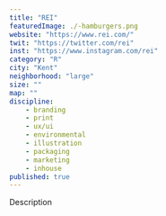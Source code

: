 ```yaml
---
title: "REI"
featuredImage: ./-hamburgers.png
website: "https://www.rei.com/"
twit: "https://twitter.com/rei"
inst: "https://www.instagram.com/rei"
category: "R"
city: "Kent"
neighborhood: "large"
size: ""
map: ""
discipline:
    - branding
    - print
    - ux/ui
    - environmental
    - illustration
    - packaging
    - marketing
    - inhouse
published: true
---
```


Description
